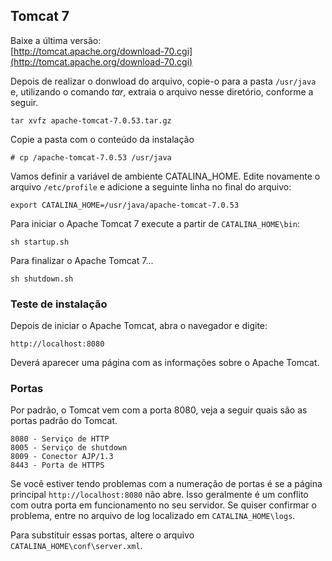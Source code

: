 Tomcat 7
---

Baixe a última versão:           
[http://tomcat.apache.org/download-70.cgi](http://tomcat.apache.org/download-70.cgi)

Depois de realizar o donwload do arquivo, copie-o para a pasta `/usr/java` e, utilizando
o comando _tar_, extraia o arquivo nesse diretório, conforme a seguir.

    tar xvfz apache-tomcat-7.0.53.tar.gz


Copie a pasta com o conteúdo da instalação

    # cp /apache-tomcat-7.0.53 /usr/java


Vamos definir a variável de ambiente CATALINA_HOME. Edite novamente o arquivo `/etc/profile`
e adicione a seguinte linha no final do arquivo:

    export CATALINA_HOME=/usr/java/apache-tomcat-7.0.53


Para iniciar o Apache Tomcat 7 execute a partir de `CATALINA_HOME\bin`:

    sh startup.sh


Para finalizar o Apache Tomcat 7...

    sh shutdown.sh


### Teste de instalação

Depois de iniciar o Apache Tomcat, abra o navegador e digite:

    http://localhost:8080
    

Deverá aparecer uma página com as informações sobre o Apache Tomcat.


### Portas

Por padrão, o Tomcat vem com a porta 8080, veja a seguir quais são as portas padrão
do Tomcat.

    8080 - Serviço de HTTP
    8005 - Serviço de shutdown
    8009 - Conector AJP/1.3
    8443 - Porta de HTTPS


Se você estiver tendo problemas com a numeração de portas é se a página principal
`http://localhost:8080` não abre. Isso geralmente é um conflito com outra
porta em funcionamento no seu servidor.
Se quiser confirmar o problema, entre no arquivo de log localizado em `CATALINA_HOME\logs`.

Para substituir essas portas, altere o arquivo `CATALINA_HOME\conf\server.xml`.
